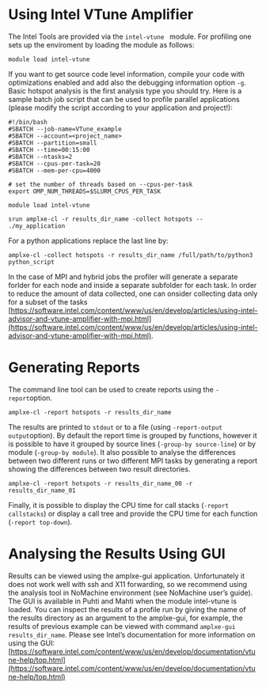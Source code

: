 # Using Intel VTune Amplifier
The Intel Tools are provided via the ```intel-vtune ``` module. For profiling one sets up the enviroment by loading the module as follows:
```
module load intel-vtune
```
If you want to get source code level information, compile your code with optimizations enabled and add also
the debugging information option ```-g```. Basic hotspot analysis is the first analysis type you should try. Here is
a sample batch job script that can be used to profile  parallel applications (please modify the script according to your application and project!):
```
#!/bin/bash
#SBATCH --job-name=VTune_example
#SBATCH --account=<project_name>
#SBATCH --partition=small
#SBATCH --time=00:15:00
#SBATCH --ntasks=2
#SBATCH --cpus-per-task=20
#SBATCH --mem-per-cpu=4000

# set the number of threads based on --cpus-per-task
export OMP_NUM_THREADS=$SLURM_CPUS_PER_TASK

module load intel-vtune

srun amplxe-cl -r results_dir_name -collect hotspots -- ./my_application
```
For a python applications replace the last line by:
```
amplxe-cl -collect hotspots -r results_dir_name /full/path/to/python3 python_script
```
In the case of MPI and hybrid jobs  the profiler will generate a separate forlder for each node and inside a separate subfolder for each task. In order to reduce the amount of data collected, one can  onsider collecting data only for a subset of the tasks [https://software.intel.com/content/www/us/en/develop/articles/using-intel-advisor-and-vtune-amplifier-with-mpi.html](https://software.intel.com/content/www/us/en/develop/articles/using-intel-advisor-and-vtune-amplifier-with-mpi.html).

# Generating Reports

The command line tool can be used to create reports using the ```-report```option. 
```
amplxe-cl -report hotspots -r results_dir_name
```
The results are printed to ```stdout``` or to a file (using ```-report-output output```option). By default the report time is grouped by functions, however it is possible to have it grouped by source lines (```-group-by source-line```) or by module (```-group-by module```).
It  also possible to analyse the differences between two different runs or two different MPI tasks by generating a report showing the differences between two result directories.
```
amplxe-cl -report hotspots -r results_dir_name_00 -r results_dir_name_01
```
Finally, it is possible to display the CPU time for call stacks (```-report callstacks```) or display a call tree and provide the CPU time for each function (```-report top-down```).
# Analysing the Results Using GUI

Results can be viewed using the amplxe-gui application. Unfortunately it does not work well with ssh
and X11 forwarding, so we recommend using the analysis tool in NoMachine environment (see NoMachine
user’s guide). The GUI is available in Puhti and Mahti when the module intel-vtune is loaded. You can inspect
the results of a profile run by giving the name of the results directory as an argument to the amplxe-gui,
for example, the results of previous example can be viewed with command ```amplxe-gui results_dir_name```.
Please see Intel’s documentation for more information on using the GUI: [https://software.intel.com/content/www/us/en/develop/documentation/vtune-help/top.html](https://software.intel.com/content/www/us/en/develop/documentation/vtune-help/top.html)
